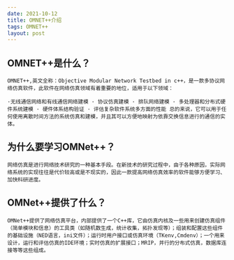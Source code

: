 ```yaml
---
date: 2021-10-12
title: OMNET++介绍
tags: OMNET++
layout: post
---
```


## OMNET++是什么？

`OMNET++,英文全称：Objective Modular Network Testbed in c++，是一款多协议网络仿真软件，此软件在网络仿真领域有着重要的地位，适用于以下领域：`

`·无线通信网络和有线通信网络建模
· 协议仿真建模
· 排队网络建模
· 多处理器和分布式硬件系统建模
· 硬件体系结构验证
· 评估复杂软件系统多方面的性能
总的来说，它可以用于任何使用离散时间方法的系统仿真和建模，并且其可以方便地映射为依靠交换信息进行的通信的实体。`

## 为什么要学习OMNet++？

​	`网络仿真是进行网络技术研究的一种基本手段。在新技术的研究过程中，由于各种原因，实际网络系统的实现往往是代价较高或是不现实的，因此一款提高网络仿真效率的软件能够方便学习、加快科研进度。`

## OMNet++提供了什么？

​	`OMNet++提供了网络仿真平台，内部提供了一个C++库，它由仿真内核及一些用来创建仿真组件（简单模块和信息）的工具类（如随机数生成，统计收集，拓扑发现等）；组装和配置这些组件的基础设施（NED语言，ini文件）；运行时用户接口或仿真环境（TKenv,Cmdenv）；一个用来设计，运行和评估仿真的IDE环境；实时仿真的扩展接口；MRIP，并行的分布式仿真，数据库连接等等这些组成。`



